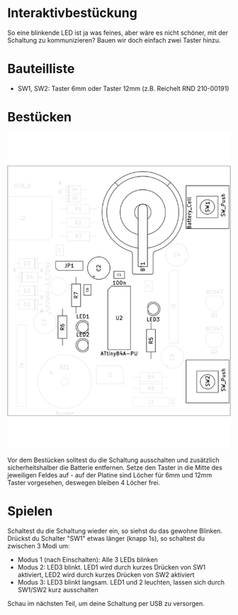 # Interaktivbestückung

So eine blinkende LED ist ja was feines, aber wäre es nicht schöner, mit der Schaltung zu kommunizieren?
Bauen wir doch einfach zwei Taster hinzu.

# Bauteilliste
* SW1, SW2: Taster 6mm oder Taster 12mm (z.B. Reichelt RND 210-00191)

# Bestücken

![Bestückungsplan](2_interactive.svg)

Vor dem Bestücken solltest du die Schaltung ausschalten und zusätzlich sicherheitshalber die Batterie entfernen.
Setze den Taster in die Mitte des jeweiligen Feldes auf - auf der Platine sind Löcher für 6mm und 12mm Taster vorgesehen, deswegen bleiben 4 Löcher frei.

# Spielen
Schaltest du die Schaltung wieder ein, so siehst du das gewohne Blinken.
Drückst du Schalter "SW1" etwas länger (knapp 1s), so schaltest du zwischen 3 Modi um:
* Modus 1 (nach Einschalten): Alle 3 LEDs blinken
* Modus 2: LED3 blinkt. LED1 wird durch kurzes Drücken von SW1 aktiviert, LED2 wird durch kurzes Drücken von SW2 aktiviert
* Modus 3: LED3 blinkt langsam. LED1 und 2 leuchten, lassen sich durch SW1/SW2 kurz ausschalten


Schau im nächsten Teil, um deine Schaltung per USB zu versorgen.
